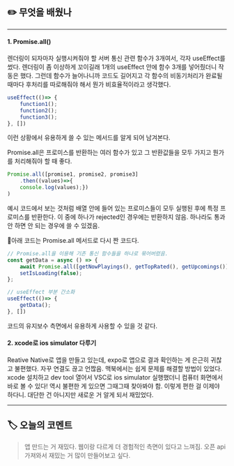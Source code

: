 ## ✏️ 무엇을 배웠나
---
#### 1. Promise.all()
렌더링이 되자마자 실행시켜줘야 할 서버 통신 관련 함수가 3개여서, 각자 useEffect를 썼다. 렌더링이 좀 이상하게 꼬이길래 1개의 useEffect 안에 함수 3개를 넣어줬더니 작동은 했다. 그런데 함수가 늘어나니까 코드도 길어지고 각 함수의 비동기처리가 완료될 때마다 후처리를 따로해줘야 해서 뭔가 비효율적이라고 생각했다.

```js
useEffect(()=> {
	function1();
	function2();
	function3();
}, [])
```

이런 상황에서 유용하게 쓸 수 있는 메서드를 알게 되어 남겨본다.

Promise.all은 프로미스를 반환하는 여러 함수가 있고 그 반환값들을 모두 가지고 뭔가를 처리해줘야 할 때 좋다.

```js
Promise.all([promise1, promise2, promise3]
	.then((values)=>{
	console.log(values);})
)
```

예시 코드에서 보는 것처럼 배열 안에 들어 있는 프로미스들이 모두 실행된 후에 특정 프로미스를 반환한다. 이 중에 하나가 rejected인 경우에는 반환하지 않음. 하나라도 통과 안 하면 안 되는 경우에 쓸 수 있겠음.

아래 코드는 Promise.all 메서드로 다시 짠 코드다.

```js
// Promise.all을 이용해 기존 통신 함수들을 하나로 묶어버렸음.
const getData = async () => {
	await Promise.all([getNowPlayings(), getTopRated(), getUpcomings()]);
	setIsLoading(false);
};

// useEffect 부분 간소화
useEffect(()=> {
	getData();
}, [])
```

코드의 유지보수 측면에서 유용하게 사용할 수 있을 것 같다.

#### 2. xcode로 ios simulator 다루기
Reative Native로 앱을 만들고 있는데, expo로 앱으로 결과 확인하는 게 은근히 귀찮고 불편했다. 자꾸 연결도 끊고 언짢음. 맥북에서는 쉽게 문제를 해결할 방법이 있었다. xcode 설치하고 dev tool 열어서 VSC로 ios simulator 실행했더니 컴퓨터 화면에서 바로 볼 수 있다! 역시 불편한 게 있으면 그때그때 찾아봐야 함. 이렇게 편한 걸 이제야 하다니. 대단한 건 아니지만 새로운 거 알게 되서 재밌었다.

---
## 🏷️ 오늘의 코멘트
> 앱 만드는 거 재밌다. 웹이랑 다르게 더 경험적인 측면이 있다고 느껴짐. 오픈 api 가져와서 재밌는 거 많이 만들어보고 싶다.